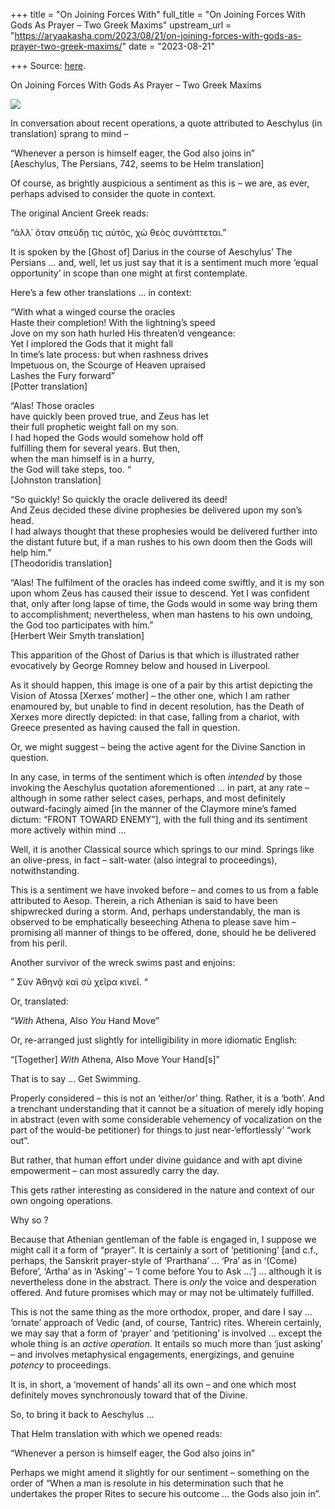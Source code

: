 +++
title = "On Joining Forces With"
full_title = "On Joining Forces With Gods As Prayer – Two Greek Maxims"
upstream_url = "https://aryaakasha.com/2023/08/21/on-joining-forces-with-gods-as-prayer-two-greek-maxims/"
date = "2023-08-21"

+++
Source: [here](https://aryaakasha.com/2023/08/21/on-joining-forces-with-gods-as-prayer-two-greek-maxims/).

On Joining Forces With Gods As Prayer – Two Greek Maxims

![](https://aryaakasha.files.wordpress.com/2023/08/368736678_10167951668705574_658164122443276243_n.jpg?w=1000)

In conversation about recent operations, a quote attributed to Aeschylus (in translation) sprang to mind –

“Whenever a person is himself eager, the God also joins in”  
\[Aeschylus, The Persians, 742, seems to be Helm translation\]

Of course, as brightly auspicious a sentiment as this is – we are, as ever, perhaps advised to consider the quote in context.

The original Ancient Greek reads:

“ἀλλ᾽ ὅταν σπεύδῃ τις αὐτός, χὠ θεὸς συνάπτεται.”

It is spoken by the \[Ghost of\] Darius in the course of Aeschylus’ The Persians … and, well, let us just say that it is a sentiment much more ‘equal opportunity’ in scope than one might at first contemplate.

Here’s a few other translations … in context:

“With what a winged course the oracles  
Haste their completion! With the lightning’s speed  
Jove on my son hath hurled His threaten’d vengeance:  
Yet I implored the Gods that it might fall  
In time’s late process: but when rashness drives  
Impetuous on, the Scourge of Heaven upraised  
Lashes the Fury forward”  
\[Potter translation\]

“Alas! Those oracles  
have quickly been proved true, and Zeus has let  
their full prophetic weight fall on my son.  
I had hoped the Gods would somehow hold off  
fulfilling them for several years. But then,  
when the man himself is in a hurry,  
the God will take steps, too. “  
\[Johnston translation\]

“So quickly! So quickly the oracle delivered its deed!  
And Zeus decided these divine prophesies be delivered upon my son’s head.  
I had always thought that these prophesies would be delivered further into the distant future but, if a man rushes to his own doom then the Gods will help him.”  
\[Theodoridis translation\]

“Alas! The fulfilment of the oracles has indeed come swiftly, and it is my son upon whom Zeus has caused their issue to descend. Yet I was confident that, only after long lapse of time, the Gods would in some way bring them to accomplishment; nevertheless, when man hastens to his own undoing, the God too participates with him.”  
\[Herbert Weir Smyth translation\]

This apparition of the Ghost of Darius is that which is illustrated rather evocatively by George Romney below and housed in Liverpool.

As it should happen, this image is one of a pair by this artist depicting the Vision of Atossa \[Xerxes’ mother\] – the other one, which I am rather enamoured by, but unable to find in decent resolution, has the Death of Xerxes more directly depicted: in that case, falling from a chariot, with Greece presented as having caused the fall in question.

Or, we might suggest – being the active agent for the Divine Sanction in question.

In any case, in terms of the sentiment which is often *intended* by those invoking the Aeschylus quotation aforementioned … in part, at any rate – although in some rather select cases, perhaps, and most definitely outward-facingly aimed \[in the manner of the Claymore mine’s famed dictum: “FRONT TOWARD ENEMY”\], with the full thing and its sentiment more actively within mind …

Well, it is another Classical source which springs to our mind. Springs like an olive-press, in fact – salt-water (also integral to proceedings), notwithstanding.

This is a sentiment we have invoked before – and comes to us from a fable attributed to Aesop. Therein, a rich Athenian is said to have been shipwrecked during a storm. And, perhaps understandably, the man is observed to be emphatically beseeching Athena to please save him – promising all manner of things to be offered, done, should he be delivered from his peril.

Another survivor of the wreck swims past and enjoins:

” Σὺν Ἀθηνᾷ καὶ σὺ χεῖρα κινεῖ. “

Or, translated:

“*With* Athena, Also *You* Hand Move”

Or, re-arranged just slightly for intelligibility in more idiomatic English:

“\[Together\] *With* Athena, Also Move Your Hand\[s\]”

That is to say … Get Swimming.

Properly considered – this is not an ‘either/or’ thing. Rather, it is a ‘both’. And a trenchant understanding that it cannot be a situation of merely idly hoping in abstract (even with some considerable vehemency of vocalization on the part of the would-be petitioner) for things to just near-‘effortlessly’ “work out”.

But rather, that human effort under divine guidance and with apt divine empowerment – can most assuredly carry the day.

This gets rather interesting as considered in the nature and context of our own ongoing operations.

Why so ?

Because that Athenian gentleman of the fable is engaged in, I suppose we might call it a form of “prayer”. It is certainly a sort of ‘petitioning’ \[and c.f., perhaps, the Sanskrit prayer-style of ‘Prarthana’ … ‘Pra’ as in ‘(Come) Before’, ‘Artha’ as in ‘Asking’ – ‘I come before You to Ask …’\] … although it is nevertheless done in the abstract. There is *only* the voice and desperation offered. And future promises which may or may not be ultimately fulfilled.

This is not the same thing as the more orthodox, proper, and dare I say … ‘ornate’ approach of Vedic (and, of course, Tantric) rites. Wherein certainly, we may say that a form of ‘prayer’ and ‘petitioning’ is involved … except the whole thing is an *active operation*. It entails so much more than ‘just asking’ – and involves metaphysical engagements, energizings, and genuine *potency* to proceedings.

It is, in short, a ‘movement of hands’ all its own – and one which most definitely moves synchronously toward that of the Divine.

So, to bring it back to Aeschylus …

That Helm translation with which we opened reads:

“Whenever a person is himself eager, the God also joins in”

Perhaps we might amend it slightly for our sentiment – something on the order of “When a man is resolute in his determination such that he undertakes the proper Rites to secure his outcome … the Gods also join in”.
